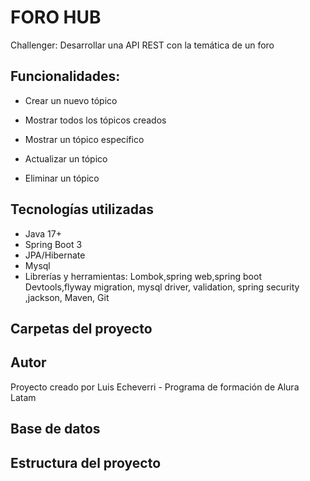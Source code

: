 # FORO HUB
Challenger: Desarrollar una API REST con la temática de un foro
## Funcionalidades: 
  * Crear un nuevo tópico

  * Mostrar todos los tópicos creados

  * Mostrar un tópico específico

  * Actualizar un tópico

  * Eliminar un tópico
## Tecnologías utilizadas
* Java 17+
* Spring Boot 3
* JPA/Hibernate
* Mysql
* Librerías y herramientas: Lombok,spring web,spring boot Devtools,flyway migration, mysql driver, validation, spring security ,jackson, Maven, Git
## Carpetas del proyecto

## Autor
Proyecto creado por Luis Echeverri - Programa de formación de Alura Latam
## Base de datos


## Estructura del proyecto
